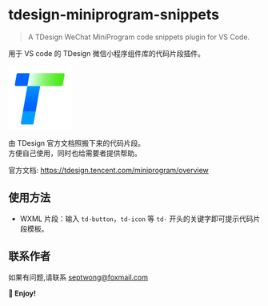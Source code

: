 # tdesign-miniprogram-snippets

> A TDesign WeChat MiniProgram code snippets plugin for VS Code.
<!-- providing autocompletion for TDesign components in WeChat MiniProgram projects. -->

用于 VS code 的 TDesign 微信小程序组件库的代码片段插件。

![TDesign](assets/images/logo.jpg)

由 TDesign 官方文档照搬下来的代码片段。  
方便自己使用，同时也给需要者提供帮助。

官方文档: https://tdesign.tencent.com/miniprogram/overview

## 使用方法

- WXML 片段：输入 `td-button`，`td-icon` 等 `td-` 开头的关键字即可提示代码片段模板。

## 联系作者

如果有问题,请联系 septwong@foxmail.com

**🎉 Enjoy!**
